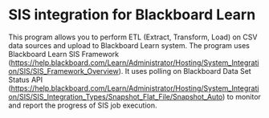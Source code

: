 # SIS integration for Blackboard Learn
This program allows you to perform ETL (Extract, Transform, Load) on CSV data sources and upload to Blackboard Learn system. The program uses Blackboard Learn SIS Framework (https://help.blackboard.com/Learn/Administrator/Hosting/System_Integration/SIS/SIS_Framework_Overview). It uses polling on Blackboard Data Set Status API (https://help.blackboard.com/Learn/Administrator/Hosting/System_Integration/SIS/SIS_Integration_Types/Snapshot_Flat_File/Snapshot_Auto) to monitor and report the progress of SIS job execution.
